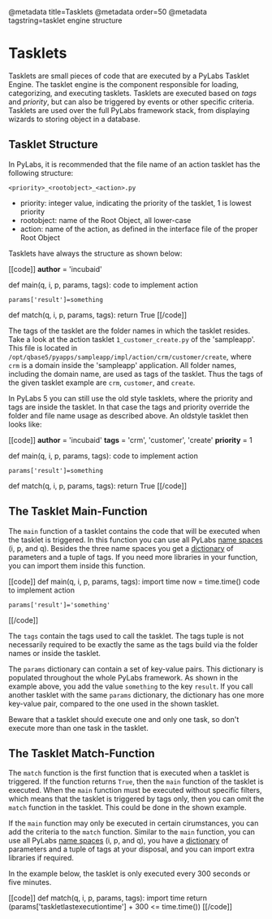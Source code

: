 @metadata title=Tasklets
@metadata order=50
@metadata tagstring=tasklet engine structure

[ns]: /#/PyLabs50/NameSpaces
[dict]: http://docs.python.org/release/2.6.6/library/stdtypes.html#dict


# Tasklets

Tasklets are small pieces of code that are executed by a PyLabs Tasklet Engine. The tasklet engine is the component responsible for loading, categorizing, and executing tasklets. Tasklets are executed based on _tags_ and _priority_, but can also be triggered by events or other specific criteria.
Tasklets are used over the full PyLabs framework stack, from displaying wizards to storing object in a database.


## Tasklet Structure

In PyLabs, it is recommended that the file name of an action tasklet has the following structure:

`<priority>_<rootobject>_<action>.py`

* priority: integer value, indicating the priority of the tasklet, 1 is lowest priority 
* rootobject: name of the Root Object, all lower-case
* action: name of the action, as defined in the interface file of the proper Root Object

Tasklets have always the structure as shown below:

[[code]]
__author__ = 'incubaid'
    
def main(q, i, p, params, tags):
    code to implement action

    params['result']=something

def match(q, i, p, params, tags):
    return True
[[/code]]

The tags of the tasklet are the folder names in which the tasklet resides. Take a look at the action tasklet `1_customer_create.py` of the 'sampleapp'.
This file is located in `/opt/qbase5/pyapps/sampleapp/impl/action/crm/customer/create`, where `crm` is a domain inside the 'sampleapp' application. All folder names, including the domain name, are used as tags of the tasklet.
Thus the tags of the given tasklet example are `crm`, `customer`, and `create`.

In PyLabs 5 you can still use the old style tasklets, where the priority and tags are inside the tasklet. In that case the tags and priority override the folder and file name usage as described above.
An oldstyle tasklet then looks like:


[[code]]
__author__ = 'incubaid'
__tags__ = 'crm', 'customer', 'create'
__priority__ = 1
    
def main(q, i, p, params, tags):
    code to implement action

    params['result']=something

def match(q, i, p, params, tags):
    return True
[[/code]]


## The Tasklet Main-Function
The `main` function of a tasklet contains the code that will be executed when the tasklet is triggered. In this function you can use all PyLabs [name spaces][ns] (i, p, and q).
Besides the three name spaces you get a [dictionary][dict] of parameters and a tuple of tags.
If you need more libraries in your function, you can import them inside this function.

[[code]]
def main(q, i, p, params, tags):
    import time
    now = time.time()
    code to implement action

    params['result']='something'
[[/code]]    

The `tags` contain the tags used to call the tasklet. The tags tuple is not necessarily required to be exactly the same as the tags build via the folder names or inside the tasklet.

The `params` dictionary can contain a set of key-value pairs. This dictionary is populated throughout the whole PyLabs framework. 
As shown in the example above, you add the value `something` to the key `result`. If you call another tasklet with the same `params` dictionary, the dictionary has one more key-value pair, compared to the one used in the shown tasklet.

Beware that a tasklet should execute one and only one task, so don't execute more than one task in the tasklet.


## The Tasklet Match-Function
The `match` function is the first function that is executed when a tasklet is triggered. If the function returns `True`, then the `main` function of the tasklet is executed. 
When the `main` function must be executed without specific filters, which means that the tasklet is triggered by tags only, then you can omit the `match` function in the tasklet.
This could be done in the shown example.

If the `main` function may only be executed in certain cirumstances, you can add the criteria to the `match` function. 
Similar to the `main` function, you can use all PyLabs [name spaces][ns] (i, p, and q), you have a [dictionary][dict] of parameters and a tuple of tags at your disposal, and you can import extra libraries if required.

In the example below, the tasklet is only executed every 300 seconds or five minutes.

[[code]]
def match(q, i, p, params, tags):
    import time
    return (params['taskletlastexecutiontime']  + 300 <= time.time())
[[/code]]